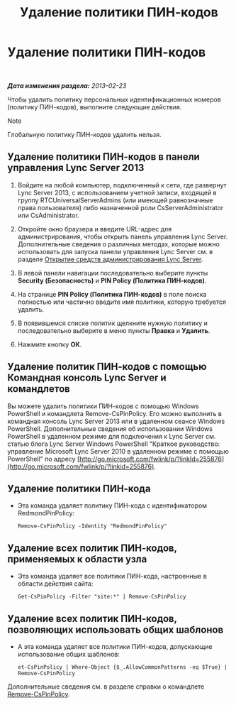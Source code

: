 ﻿---
title: Удаление политики ПИН-кодов
TOCTitle: Удаление политики ПИН-кодов
ms:assetid: 7c378927-2e41-418e-9721-327021bd2e45
ms:mtpsurl: https://technet.microsoft.com/ru-ru/library/Gg521020(v=OCS.15)
ms:contentKeyID: 49310272
ms.date: 05/19/2016
mtps_version: v=OCS.15
ms.translationtype: HT
---

# Удаление политики ПИН-кодов

 

_**Дата изменения раздела:** 2013-02-23_

Чтобы удалить политику персональных идентификационных номеров (политику ПИН-кодов), выполните следующие действия.

> [!note]  
> Глобальную политику ПИН-кодов удалить нельзя.

## Удаление политики ПИН-кодов в панели управления Lync Server 2013

1.  Войдите на любой компьютер, подключенный к сети, где развернут Lync Server 2013, с использованием учетной записи, входящей в группу RTCUniversalServerAdmins (или имеющей равнозначные права пользователя) либо назначенной роли CsServerAdministrator или CsAdministrator.

2.  Откройте окно браузера и введите URL-адрес для администрирования, чтобы открыть панель управления Lync Server. Дополнительные сведения о различных методах, которые можно использовать для запуска панели управления Lync Server см. в разделе [Открытие средств администрирования Lync Server](lync-server-2013-open-lync-server-administrative-tools.md).

3.  В левой панели навигации последовательно выберите пункты **Security (Безопасность)** и **PIN Policy (Политика ПИН-кодов)**.

4.  На странице **PIN Policy (Политика ПИН-кодов)** в поле поиска полностью или частично введите имя политики, которую требуется удалить.

5.  В появившемся списке политик щелкните нужную политику и последовательно выберите в меню пункты **Правка** и **Удалить**.

6.  Нажмите кнопку **ОК**.

## Удаление политик ПИН-кодов с помощью Командная консоль Lync Server и командлетов

Вы можете удалить политики ПИН-кодов с помощью Windows PowerShell и командлета Remove-CsPinPolicy. Его можно выполнить в командная консоль Lync Server 2013 или в удаленном сеансе Windows PowerShell. Дополнительные сведения об использовании Windows PowerShell в удаленном режиме для подключения к Lync Server см. статью блога Lync Server Windows PowerShell "Краткое руководство: управление Microsoft Lync Server 2010 в удаленном режиме с помощью PowerShell" по адресу [http://go.microsoft.com/fwlink/p/?linkId=255876](http://go.microsoft.com/fwlink/p/?linkid=255876).

## Удаление политики ПИН-кода

  - Эта команда удаляет политику ПИН-кода с идентификатором RedmondPinPolicy:
    
        Remove-CsPinPolicy -Identity "RedmondPinPolicy"

## Удаление всех политик ПИН-кодов, применяемых к области узла

  - Эта команда удаляет все политики ПИН-кода, настроенные в области действия сайта:
    
        Get-CsPinPolicy -Filter "site:*" | Remove-CsPinPolicy

## Удаление всех политик ПИН-кодов, позволяющих использовать общих шаблонов

  - А эта команда удаляет все политики ПИН-кодов, допускающие использование общих шаблонов:
    
        et-CsPinPolicy | Where-Object {$_.AllowCommonPatterns -eq $True} | Remove-CsPinPolicy

Дополнительные сведения см. в разделе справки о командлете [Remove-CsPinPolicy](https://docs.microsoft.com/en-us/powershell/module/skype/Remove-CsPinPolicy).

